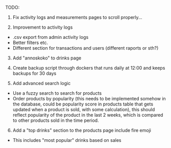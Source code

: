 TODO:

1. Fix activity logs and measurements pages to scroll properly...

2. Improvement to activity logs

- .csv export from admin activity logs
- Better filters etc.
- Different section for transactions and users (different raports or sth?)

3. Add "annoskoko" to drinks page

4. Create backup script through dockers that runs daily at 12:00 and keeps backups for 30 days

5. Add advanced search logic

- Use a fuzzy search to search for products
- Order products by popularity (this needs to be implemented somehow in the database, could be popularity score in products table that gets updated when a product is sold, with some calculation), this should reflect popularity of the product in the last 2 weeks, which is compared to other products sold in the time period.

6. Add a "top drinks" section to the products page include fire emoji

- This includes "most popular" drinks based on sales
